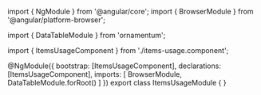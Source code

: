 import { NgModule } from '@angular/core';
import { BrowserModule } from '@angular/platform-browser';
  
import { DataTableModule } from 'ornamentum';
  
import { ItemsUsageComponent } from './items-usage.component';

@NgModule({
 bootstrap: [ItemsUsageComponent],
 declarations: [ItemsUsageComponent],
 imports: [
    BrowserModule, 
    DataTableModule.forRoot()
  ]
})
export class ItemsUsageModule {
}
